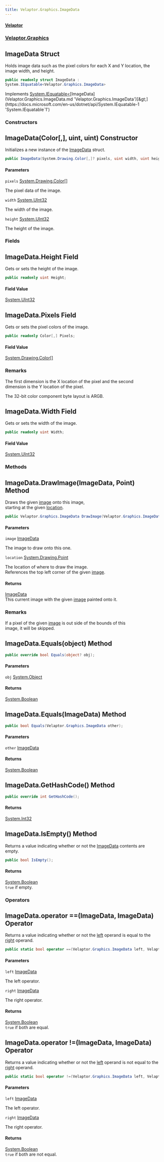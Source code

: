 ```yaml
---
title: Velaptor.Graphics.ImageData
---
```


#### [Velaptor](Namespaces.md 'Velaptor Namespaces')
### [Velaptor.Graphics](Velaptor.Graphics.md 'Velaptor.Graphics')

## ImageData Struct

Holds image data such as the pixel colors for each X and Y location, the image width, and height.

```csharp
public readonly struct ImageData :
System.IEquatable<Velaptor.Graphics.ImageData>
```

Implements [System.IEquatable&lt;](https://docs.microsoft.com/en-us/dotnet/api/System.IEquatable-1 'System.IEquatable`1')[ImageData](Velaptor.Graphics.ImageData.md 'Velaptor.Graphics.ImageData')[&gt;](https://docs.microsoft.com/en-us/dotnet/api/System.IEquatable-1 'System.IEquatable`1')
### Constructors

<a name='Velaptor.Graphics.ImageData.ImageData(System.Drawing.Color[,],uint,uint)'></a>

## ImageData(Color[,], uint, uint) Constructor

Initializes a new instance of the [ImageData](Velaptor.Graphics.ImageData.md 'Velaptor.Graphics.ImageData') struct.

```csharp
public ImageData(System.Drawing.Color[,]? pixels, uint width, uint height);
```
#### Parameters

<a name='Velaptor.Graphics.ImageData.ImageData(System.Drawing.Color[,],uint,uint).pixels'></a>

`pixels` [System.Drawing.Color](https://docs.microsoft.com/en-us/dotnet/api/System.Drawing.Color 'System.Drawing.Color')[[]](https://docs.microsoft.com/en-us/dotnet/api/System.Array 'System.Array')

The pixel data of the image.

<a name='Velaptor.Graphics.ImageData.ImageData(System.Drawing.Color[,],uint,uint).width'></a>

`width` [System.UInt32](https://docs.microsoft.com/en-us/dotnet/api/System.UInt32 'System.UInt32')

The width of the image.

<a name='Velaptor.Graphics.ImageData.ImageData(System.Drawing.Color[,],uint,uint).height'></a>

`height` [System.UInt32](https://docs.microsoft.com/en-us/dotnet/api/System.UInt32 'System.UInt32')

The height of the image.
### Fields

<a name='Velaptor.Graphics.ImageData.Height'></a>

## ImageData.Height Field

Gets or sets the height of the image.

```csharp
public readonly uint Height;
```

#### Field Value
[System.UInt32](https://docs.microsoft.com/en-us/dotnet/api/System.UInt32 'System.UInt32')

<a name='Velaptor.Graphics.ImageData.Pixels'></a>

## ImageData.Pixels Field

Gets or sets the pixel colors of the image.

```csharp
public readonly Color[,] Pixels;
```

#### Field Value
[System.Drawing.Color](https://docs.microsoft.com/en-us/dotnet/api/System.Drawing.Color 'System.Drawing.Color')[[]](https://docs.microsoft.com/en-us/dotnet/api/System.Array 'System.Array')

### Remarks
The first dimension is the X location of the pixel and the second  
dimension is the Y location of the pixel.  
  
The 32-bit color component byte layout is ARGB.

<a name='Velaptor.Graphics.ImageData.Width'></a>

## ImageData.Width Field

Gets or sets the width of the image.

```csharp
public readonly uint Width;
```

#### Field Value
[System.UInt32](https://docs.microsoft.com/en-us/dotnet/api/System.UInt32 'System.UInt32')
### Methods

<a name='Velaptor.Graphics.ImageData.DrawImage(Velaptor.Graphics.ImageData,System.Drawing.Point)'></a>

## ImageData.DrawImage(ImageData, Point) Method

Draws the given [image](Velaptor.Graphics.ImageData.md#Velaptor.Graphics.ImageData.DrawImage(Velaptor.Graphics.ImageData,System.Drawing.Point).image 'Velaptor.Graphics.ImageData.DrawImage(Velaptor.Graphics.ImageData, System.Drawing.Point).image') onto this image,  
starting at the given [location](Velaptor.Graphics.ImageData.md#Velaptor.Graphics.ImageData.DrawImage(Velaptor.Graphics.ImageData,System.Drawing.Point).location 'Velaptor.Graphics.ImageData.DrawImage(Velaptor.Graphics.ImageData, System.Drawing.Point).location').

```csharp
public Velaptor.Graphics.ImageData DrawImage(Velaptor.Graphics.ImageData image, System.Drawing.Point location);
```
#### Parameters

<a name='Velaptor.Graphics.ImageData.DrawImage(Velaptor.Graphics.ImageData,System.Drawing.Point).image'></a>

`image` [ImageData](Velaptor.Graphics.ImageData.md 'Velaptor.Graphics.ImageData')

The image to draw onto this one.

<a name='Velaptor.Graphics.ImageData.DrawImage(Velaptor.Graphics.ImageData,System.Drawing.Point).location'></a>

`location` [System.Drawing.Point](https://docs.microsoft.com/en-us/dotnet/api/System.Drawing.Point 'System.Drawing.Point')

The location of where to draw the image.  
References the top left corner of the given [image](Velaptor.Graphics.ImageData.md#Velaptor.Graphics.ImageData.DrawImage(Velaptor.Graphics.ImageData,System.Drawing.Point).image 'Velaptor.Graphics.ImageData.DrawImage(Velaptor.Graphics.ImageData, System.Drawing.Point).image').

#### Returns
[ImageData](Velaptor.Graphics.ImageData.md 'Velaptor.Graphics.ImageData')  
This current image with the given [image](Velaptor.Graphics.ImageData.md#Velaptor.Graphics.ImageData.DrawImage(Velaptor.Graphics.ImageData,System.Drawing.Point).image 'Velaptor.Graphics.ImageData.DrawImage(Velaptor.Graphics.ImageData, System.Drawing.Point).image') painted onto it.

### Remarks
If a pixel of the given [image](Velaptor.Graphics.ImageData.md#Velaptor.Graphics.ImageData.DrawImage(Velaptor.Graphics.ImageData,System.Drawing.Point).image 'Velaptor.Graphics.ImageData.DrawImage(Velaptor.Graphics.ImageData, System.Drawing.Point).image') is out side of the bounds of this  
image, it will be skipped.

<a name='Velaptor.Graphics.ImageData.Equals(object)'></a>

## ImageData.Equals(object) Method

```csharp
public override bool Equals(object? obj);
```
#### Parameters

<a name='Velaptor.Graphics.ImageData.Equals(object).obj'></a>

`obj` [System.Object](https://docs.microsoft.com/en-us/dotnet/api/System.Object 'System.Object')

#### Returns
[System.Boolean](https://docs.microsoft.com/en-us/dotnet/api/System.Boolean 'System.Boolean')

<a name='Velaptor.Graphics.ImageData.Equals(Velaptor.Graphics.ImageData)'></a>

## ImageData.Equals(ImageData) Method

```csharp
public bool Equals(Velaptor.Graphics.ImageData other);
```
#### Parameters

<a name='Velaptor.Graphics.ImageData.Equals(Velaptor.Graphics.ImageData).other'></a>

`other` [ImageData](Velaptor.Graphics.ImageData.md 'Velaptor.Graphics.ImageData')

#### Returns
[System.Boolean](https://docs.microsoft.com/en-us/dotnet/api/System.Boolean 'System.Boolean')

<a name='Velaptor.Graphics.ImageData.GetHashCode()'></a>

## ImageData.GetHashCode() Method

```csharp
public override int GetHashCode();
```

#### Returns
[System.Int32](https://docs.microsoft.com/en-us/dotnet/api/System.Int32 'System.Int32')

<a name='Velaptor.Graphics.ImageData.IsEmpty()'></a>

## ImageData.IsEmpty() Method

Returns a value indicating whether or not the [ImageData](Velaptor.Graphics.ImageData.md 'Velaptor.Graphics.ImageData') contents are empty.

```csharp
public bool IsEmpty();
```

#### Returns
[System.Boolean](https://docs.microsoft.com/en-us/dotnet/api/System.Boolean 'System.Boolean')  
`true` if empty.
### Operators

<a name='Velaptor.Graphics.ImageData.op<Equality(Velaptor.Graphics.ImageData,Velaptor.Graphics.ImageData)'></a>

## ImageData.operator ==(ImageData, ImageData) Operator

Returns a value indicating whether or not the [left](Velaptor.Graphics.ImageData.md#Velaptor.Graphics.ImageData.op_Equality(Velaptor.Graphics.ImageData,Velaptor.Graphics.ImageData).left 'Velaptor.Graphics.ImageData.op_Equality(Velaptor.Graphics.ImageData, Velaptor.Graphics.ImageData).left') operand is equal to the [right](Velaptor.Graphics.ImageData.md#Velaptor.Graphics.ImageData.op_Equality(Velaptor.Graphics.ImageData,Velaptor.Graphics.ImageData).right 'Velaptor.Graphics.ImageData.op_Equality(Velaptor.Graphics.ImageData, Velaptor.Graphics.ImageData).right') operand.

```csharp
public static bool operator ==(Velaptor.Graphics.ImageData left, Velaptor.Graphics.ImageData right);
```
#### Parameters

<a name='Velaptor.Graphics.ImageData.op<Equality(Velaptor.Graphics.ImageData,Velaptor.Graphics.ImageData).left'></a>

`left` [ImageData](Velaptor.Graphics.ImageData.md 'Velaptor.Graphics.ImageData')

The left operator.

<a name='Velaptor.Graphics.ImageData.op<Equality(Velaptor.Graphics.ImageData,Velaptor.Graphics.ImageData).right'></a>

`right` [ImageData](Velaptor.Graphics.ImageData.md 'Velaptor.Graphics.ImageData')

The right operator.

#### Returns
[System.Boolean](https://docs.microsoft.com/en-us/dotnet/api/System.Boolean 'System.Boolean')  
`true` if both are equal.

<a name='Velaptor.Graphics.ImageData.op<Inequality(Velaptor.Graphics.ImageData,Velaptor.Graphics.ImageData)'></a>

## ImageData.operator !=(ImageData, ImageData) Operator

Returns a value indicating whether or not the [left](Velaptor.Graphics.ImageData.md#Velaptor.Graphics.ImageData.op_Inequality(Velaptor.Graphics.ImageData,Velaptor.Graphics.ImageData).left 'Velaptor.Graphics.ImageData.op_Inequality(Velaptor.Graphics.ImageData, Velaptor.Graphics.ImageData).left') operand is not equal to the [right](Velaptor.Graphics.ImageData.md#Velaptor.Graphics.ImageData.op_Inequality(Velaptor.Graphics.ImageData,Velaptor.Graphics.ImageData).right 'Velaptor.Graphics.ImageData.op_Inequality(Velaptor.Graphics.ImageData, Velaptor.Graphics.ImageData).right') operand.

```csharp
public static bool operator !=(Velaptor.Graphics.ImageData left, Velaptor.Graphics.ImageData right);
```
#### Parameters

<a name='Velaptor.Graphics.ImageData.op<Inequality(Velaptor.Graphics.ImageData,Velaptor.Graphics.ImageData).left'></a>

`left` [ImageData](Velaptor.Graphics.ImageData.md 'Velaptor.Graphics.ImageData')

The left operator.

<a name='Velaptor.Graphics.ImageData.op<Inequality(Velaptor.Graphics.ImageData,Velaptor.Graphics.ImageData).right'></a>

`right` [ImageData](Velaptor.Graphics.ImageData.md 'Velaptor.Graphics.ImageData')

The right operator.

#### Returns
[System.Boolean](https://docs.microsoft.com/en-us/dotnet/api/System.Boolean 'System.Boolean')  
`true` if both are not equal.